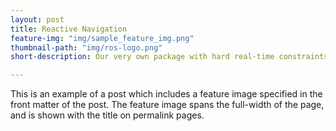 ```yaml
---
layout: post
title: Reactive Navigation
feature-img: "img/sample_feature_img.png"
thumbnail-path: "img/ros-logo.png"
short-description: Our very own package with hard real-time constraints.

---
```

This is an example of a post which includes a feature image specified in the front matter of the post. The feature image spans the full-width of the page, and is shown with the title on permalink pages.
